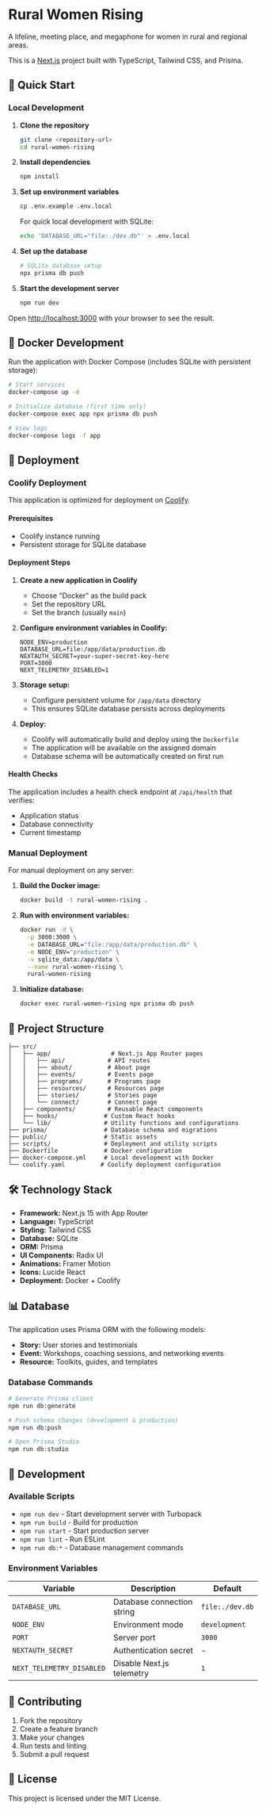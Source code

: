 # Rural Women Rising

A lifeline, meeting place, and megaphone for women in rural and regional areas.

This is a [Next.js](https://nextjs.org) project built with TypeScript, Tailwind CSS, and Prisma.

## 🚀 Quick Start

### Local Development

1. **Clone the repository**
   ```bash
   git clone <repository-url>
   cd rural-women-rising
   ```

2. **Install dependencies**
   ```bash
   npm install
   ```

3. **Set up environment variables**
   ```bash
   cp .env.example .env.local
   ```

   For quick local development with SQLite:
   ```bash
   echo 'DATABASE_URL="file:./dev.db"' > .env.local
   ```

4. **Set up the database**
   ```bash
   # SQLite database setup
   npx prisma db push
   ```

5. **Start the development server**
   ```bash
   npm run dev
   ```

Open [http://localhost:3000](http://localhost:3000) with your browser to see the result.

## 🐳 Docker Development

Run the application with Docker Compose (includes SQLite with persistent storage):

```bash
# Start services
docker-compose up -d

# Initialize database (first time only)
docker-compose exec app npx prisma db push

# View logs
docker-compose logs -f app
```

## 🚀 Deployment

### Coolify Deployment

This application is optimized for deployment on [Coolify](https://coolify.io/).

#### Prerequisites
- Coolify instance running
- Persistent storage for SQLite database

#### Deployment Steps

1. **Create a new application in Coolify**
   - Choose "Docker" as the build pack
   - Set the repository URL
   - Set the branch (usually `main`)

2. **Configure environment variables in Coolify:**
   ```
   NODE_ENV=production
   DATABASE_URL=file:/app/data/production.db
   NEXTAUTH_SECRET=your-super-secret-key-here
   PORT=3000
   NEXT_TELEMETRY_DISABLED=1
   ```

3. **Storage setup:**
   - Configure persistent volume for `/app/data` directory
   - This ensures SQLite database persists across deployments

4. **Deploy:**
   - Coolify will automatically build and deploy using the `Dockerfile`
   - The application will be available on the assigned domain
   - Database schema will be automatically created on first run

#### Health Checks
The application includes a health check endpoint at `/api/health` that verifies:
- Application status
- Database connectivity
- Current timestamp

### Manual Deployment

For manual deployment on any server:

1. **Build the Docker image:**
   ```bash
   docker build -t rural-women-rising .
   ```

2. **Run with environment variables:**
   ```bash
   docker run -d \
     -p 3000:3000 \
     -e DATABASE_URL="file:/app/data/production.db" \
     -e NODE_ENV="production" \
     -v sqlite_data:/app/data \
     --name rural-women-rising \
     rural-women-rising
   ```

3. **Initialize database:**
   ```bash
   docker exec rural-women-rising npx prisma db push
   ```

## 📁 Project Structure

```
├── src/
│   ├── app/                 # Next.js App Router pages
│   │   ├── api/            # API routes
│   │   ├── about/          # About page
│   │   ├── events/         # Events page
│   │   ├── programs/       # Programs page
│   │   ├── resources/      # Resources page
│   │   ├── stories/        # Stories page
│   │   └── connect/        # Connect page
│   ├── components/         # Reusable React components
│   ├── hooks/             # Custom React hooks
│   └── lib/               # Utility functions and configurations
├── prisma/                # Database schema and migrations
├── public/                # Static assets
├── scripts/               # Deployment and utility scripts
├── Dockerfile             # Docker configuration
├── docker-compose.yml     # Local development with Docker
└── coolify.yaml          # Coolify deployment configuration
```

## 🛠️ Technology Stack

- **Framework:** Next.js 15 with App Router
- **Language:** TypeScript
- **Styling:** Tailwind CSS
- **Database:** SQLite
- **ORM:** Prisma
- **UI Components:** Radix UI
- **Animations:** Framer Motion
- **Icons:** Lucide React
- **Deployment:** Docker + Coolify

## 📊 Database

The application uses Prisma ORM with the following models:
- **Story:** User stories and testimonials
- **Event:** Workshops, coaching sessions, and networking events
- **Resource:** Toolkits, guides, and templates

### Database Commands

```bash
# Generate Prisma client
npm run db:generate

# Push schema changes (development & production)
npm run db:push

# Open Prisma Studio
npm run db:studio
```

## 🔧 Development

### Available Scripts

- `npm run dev` - Start development server with Turbopack
- `npm run build` - Build for production
- `npm run start` - Start production server
- `npm run lint` - Run ESLint
- `npm run db:*` - Database management commands

### Environment Variables

| Variable | Description | Default |
|----------|-------------|---------|
| `DATABASE_URL` | Database connection string | `file:./dev.db` |
| `NODE_ENV` | Environment mode | `development` |
| `PORT` | Server port | `3000` |
| `NEXTAUTH_SECRET` | Authentication secret | - |
| `NEXT_TELEMETRY_DISABLED` | Disable Next.js telemetry | `1` |

## 🤝 Contributing

1. Fork the repository
2. Create a feature branch
3. Make your changes
4. Run tests and linting
5. Submit a pull request

## 📄 License

This project is licensed under the MIT License.
